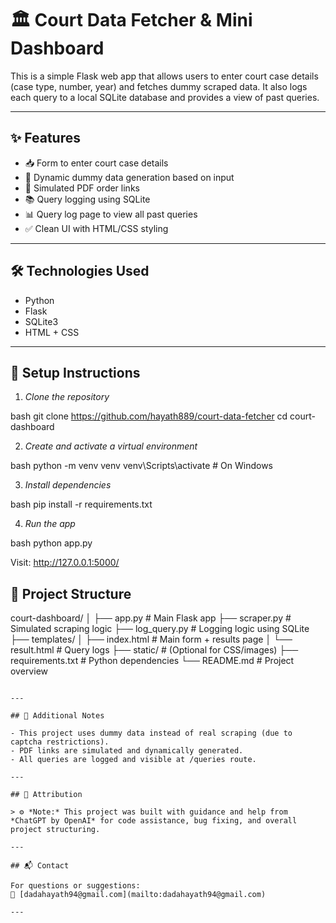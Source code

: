 # 🏛 Court Data Fetcher & Mini Dashboard

This is a simple Flask web app that allows users to enter court case details (case type, number, year) and fetches dummy scraped data. It also logs each query to a local SQLite database and provides a view of past queries.

---

## ✨ Features

- 📥 Form to enter court case details
- 🧠 Dynamic dummy data generation based on input
- 📄 Simulated PDF order links
- 📚 Query logging using SQLite
- 📊 Query log page to view all past queries
- ✅ Clean UI with HTML/CSS styling

---

## 🛠 Technologies Used

- Python
- Flask
- SQLite3
- HTML + CSS

---

## 🚀 Setup Instructions

1. *Clone the repository*

bash
git clone https://github.com/hayath889/court-data-fetcher
cd court-dashboard


2. *Create and activate a virtual environment*

bash
python -m venv venv
venv\Scripts\activate    # On Windows


3. *Install dependencies*

bash
pip install -r requirements.txt


4. *Run the app*

bash
python app.py


Visit: http://127.0.0.1:5000/

## 📂 Project Structure


court-dashboard/
│
├── app.py               # Main Flask app
├── scraper.py           # Simulated scraping logic
├── log_query.py         # Logging logic using SQLite
├── templates/
│   ├── index.html       # Main form + results page
│   └── result.html     # Query logs
├── static/              # (Optional for CSS/images)
├── requirements.txt     # Python dependencies
└── README.md            # Project overview
```

---

## 🧠 Additional Notes

- This project uses dummy data instead of real scraping (due to captcha restrictions).
- PDF links are simulated and dynamically generated.
- All queries are logged and visible at /queries route.

---

## 📜 Attribution

> ⚙ *Note:* This project was built with guidance and help from *ChatGPT by OpenAI* for code assistance, bug fixing, and overall project structuring.

---

## 📬 Contact

For questions or suggestions:
📧 [dadahayath94@gmail.com](mailto:dadahayath94@gmail.com)

---

